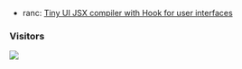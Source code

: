 - ranc: [Tiny UI JSX compiler with Hook for user interfaces](https://github.com/chaxus/ranc/blob/main/packages/ranc/readme.md)

### Visitors

![](http://profile-counter.glitch.me/chaxus-ranc/count.svg)
